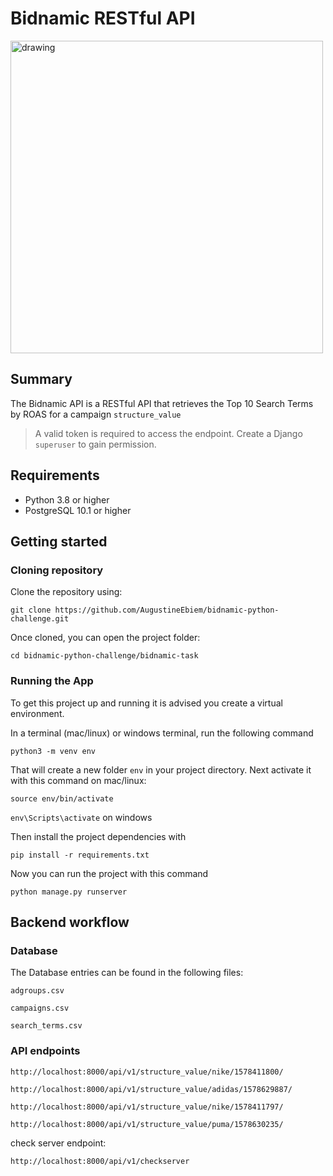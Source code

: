 # Bidnamic RESTful API

<img src="logo.png" alt="drawing" width="500"/>

## Summary
The Bidnamic API is a RESTful API that retrieves the Top 10 Search Terms by ROAS for a campaign `structure_value`
> A valid token is required to access the endpoint. Create a Django `superuser` to gain permission.

## Requirements
* Python 3.8 or higher
* PostgreSQL 10.1 or higher

## Getting started


### Cloning repository

Clone the repository using:

```
git clone https://github.com/AugustineEbiem/bidnamic-python-challenge.git
```

Once cloned, you can open the project folder:

``` 
cd bidnamic-python-challenge/bidnamic-task
```


### Running the App

To get this project up and running it is advised you create a virtual environment.

In a terminal (mac/linux) or windows terminal, run the following command

```
python3 -m venv env
```

That will create a new folder `env` in your project directory. Next activate it with this command on mac/linux:

```
source env/bin/activate
```
`env\Scripts\activate` on windows

Then install the project dependencies with

```
pip install -r requirements.txt
```

Now you can run the project with this command

```
python manage.py runserver
```

## Backend workflow

### Database

The Database entries can be found in the following files:

```
adgroups.csv
```
```
campaigns.csv
```
```
search_terms.csv
```

### API endpoints

```
http://localhost:8000/api/v1/structure_value/nike/1578411800/
```
```
http://localhost:8000/api/v1/structure_value/adidas/1578629887/
```
```
http://localhost:8000/api/v1/structure_value/nike/1578411797/
```
```
http://localhost:8000/api/v1/structure_value/puma/1578630235/
```
check server endpoint:
```
http://localhost:8000/api/v1/checkserver
```